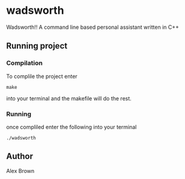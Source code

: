 # wadsworth
Wadsworth!! A command line based personal assistant written in C++


## Running project

### Compilation 

To complile the project enter

	make

into your terminal and the makefile will do the rest.

### Running

once compliled enter the following into your terminal

	./wadsworth

## Author
Alex Brown
